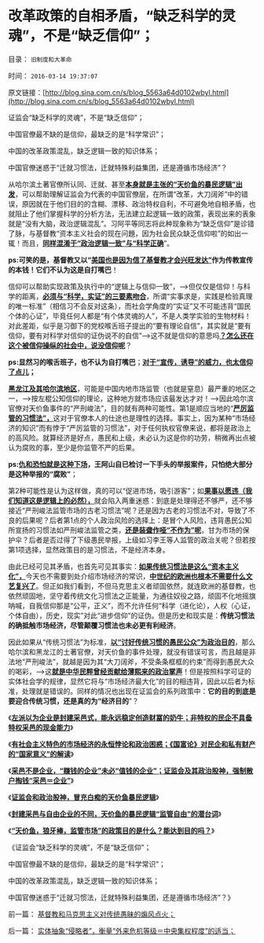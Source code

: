 # 改革政策的自相矛盾，“缺乏科学的灵魂”，不是“缺乏信仰”；

目录： `旧制度和大革命` 

时间： `2016-03-14 19:37:07` 

原文链接：[http://blog.sina.com.cn/s/blog_5563a64d0102wbyl.html](http://blog.sina.com.cn/s/blog_5563a64d0102wbyl.html)

证监会“缺乏科学的灵魂”，不是“缺乏信仰”；

中国官僚最不缺的是信仰，最缺乏的是“科学常识”；

中国的改革政策混乱，缺乏逻辑一致的知识体系；

中国官僚迷惑于“迁就习惯法，迁就特殊利益集团，还是遵循市场经济”？

从哈尔滨土著官僚所认同、迁就、甚至[**本身就是主张的“天价鱼的暴民逻辑”出发**](../../../2016/3/11/天价鱼暴民的启示，封建采邑与自由企业的不同.md)，可以帮助理解证监会为代表的中国官僚层，在所谓“改革，大刀阔斧”中的错误，原因就在于他们目的的含糊、漂移、政治特权自利，不可避免地自相矛盾，也就阻止了他们掌握科学的分析方法，无法建立起逻辑一致的政策，表现出来的表象就是“没有大脑，政治逻辑混乱”。习阿平等同志将此种现象称为“缺乏信仰”是诊错了脉，与基督教“资本主义社会的现在问題，因为社会民众缺乏信仰啦”的如出一辄！而且，[**同样混淆于“政治逻辑一致”与“科学正确**](../../../2013/5/18/默认权益归于个体的言论自由，统治者的兼听则明和文化大革命.md)”。

**ps:可笑的是，基督教又以“[**美国也是因为信了基督教才会兴旺发达”**](../../../2012/11/9/基督教对资本主义的阻挠和贪天之功.md)作为传教宣传的本钱！它们不认为这是自打嘴巴**！

信仰可以帮助实现政策及执行中的“逻辑上与信仰一致”，——>但仅仅是信仰！与科学的距离，[**必须与“科学，实证”的三要素吻合**](../../../2009/6/18/科学不是理论！科学三要素包含波普尔证伪原则.md)，所谓“实事求是，实践是检验真理的唯一标准”（相信习不会反对这条），而社会学角度的“实证”又不可能违背“国民个体的心证”，毕竟任何人都是“有个体灵魂的人”，不是人类学实验的生物材料！对此差距，似乎是习御下的党校喉舌班子提出的“要有理论自信”，其实就是“要有信仰，要有对科学对信仰的证伪说不的自信”——>这不就是信仰的意思吗[**？怎么还在这个被信仰操纵的社会中，说没信仰呢**](../../../2011/2/15/科学社会进化论是社会科学的基石.md)？

**ps:显然习的喉舌班子，也不认为自打嘴巴**；**[**对于“宣传，诱导”的威力，也太信仰了点儿**](../../../2013/6/23/宇宙真理的汉语误会，自寻短见的理论自信.md)；**

[**黑龙江及其哈尔滨地区**](../../../2012/7/2/国企是对国民的重复征税，直到税负无限大.md)，可能是中国内地市场监管（也就是窒息）最严重的地区之一，——>按左棍公知信仰的理论，这种地方就市场应该最发达才对！——>因此哈尔滨官僚对天价鱼事件的“严刑峻法”，目的就有两种可能性。第1是顺应当地的“[**严厉监管的习惯法”，**](../../../2010/10/25/严刑峻法Vs酌情减免提供的腐败空间.md)这对于官僚本人的仕途也是理性的选择。事实上，因为某种“市场经济的知识”而有悖于“严厉监管的习惯法”，对于任何执权官僚来说，都将是政治上的高风险。就算经济是好点，愚民和上级，未必认为这是你的功劳，稍微再出点被认为腐败的事，至少是你监管不严的后果。

**ps:[**仇和恐怕就是这种下场**](../../../2015/3/24/愚民问责官员制造着“老虎”，劣币驱逐良币的公有体制.md)，王阿山自已检讨一下手头的举报案件，只怕绝大部分是这种举报的“腐败”**；

第2种可能性是认为这样做，真的可以“促进市场，吸引游客”；如[**果事以愿违（我们知道这是逻辑上的必然），**](../../../2012/4/19/反对管制传媒的记者们，要求管制各行各业.md)就会陷入两重迷惑：到底是处理得还不够严，还不够接近“严刑峻法监管市场的古老习惯法”呢？还是因为古老的习惯法不对，导致了不良的后果呢？后者第1点的个人政治风险的选择上：是冒个人风险，违背愚民公知所宣扬的习惯法如严刑峻法监管之类，[**还是装聋作哑“不作为”呢**](../../../2015/8/7/“放松监管，政府不作为”是民生改善的长远之计；.md)，甘为市场的保护伞？后者是否过得了下级愚民举报，上级如习李王等人监管的政治关呢？但若按第1项选择，显然政策目的是习惯法，不是经济本身。

由此已经可见其矛盾，也首先可见其事实：[**如果传统习惯法是这么“资本主义化”，**](../../../2015/11/13/“扶贫”“向落后地区倾斜”意义等同于“惩罚先进，奖励落后”.md)今天也不需要到处介绍市场经济的常识，[**中世纪的欧洲也根本不需要什么文艺复兴了**](../../../2012/6/13/社会主义制度源远流长，民主集中制是公有制基本政治模式.md)。但正如我们看到，不但马克思主义者顽固依然，就连欧洲的基督教，也依然顽固地，坚守着传统文化习惯法之正能量，为通往奴役之路，顽固不化地摇旗呐喊，自我信仰那是“公平，正义”，而不允许任何“科学（进化论），人权（心证，个体自由），历史，现实”对此“进步信仰”的证伪。但是历史和现实是：**传统习惯法的确抵触市场经济，尽管颠覆习惯法也未必更有利经济**。

因此如果从“传统习惯法”为标准，[**以“讨好传统习惯的愚民公众”为政治目的**](../../../2016/2/21/“天价鱼”事件，哈市迁就暴民“公议”，理据愚昧且荒唐.md)，那么哈尔滨和黑龙江的土著官僚，对天价鱼的事件处理，就没有错误可言，而且越是非法地“严刑峻法”，就越是因为其“大刀阔斧，不受条条框框的约束”而得到愚民大众的喝彩，——>这[**就是中华民粹曾经贡献给薄熙来的政治掌声**](../../../2013/7/17/重庆模式和薄熙来的粉丝有着深厚的传统基础；.md)！但是按照科学可证的实体社会学的规律，显然它将与“市场经济最大化”的目的相违背，因此以后者为标准，处理就是错误的。同样的情况也出现在证监会的系列政策中：**它的目的到底是要迎合传统习惯，还是真的为“经济目的**”？

《[**左派以为企业是封建采邑式，能永远稳定创造财冨的奶牛；非特权的民企不具备特权采邑的现金能力**](../../../2016/3/7/传统文化如马克思主义，对“企业“与”采邑“的混淆；.md)》

《[**有社会主义特色的市场经济的永恒悖论和政治困惑；《国富论》对民企和私有财产的“国家意义”的解读**](../../../2016/3/8/有社会主义特色的市场经济的永恒悖论和政治困惑；.md)》

《[**采邑不是企业，“赚钱的企业”未必“值钱的企业”；证监会及其政治股神，强制散户掏钱“采邑＝企业”**](../../../2016/3/9/采邑不是企业，“赚钱的企业”也未必“值钱的企业”；.md)》

《[**证监会和政治股神，冒充白痴的天价鱼暴民逻辑**](../../../2016/3/10/证监会和政治股神，冒充白痴的天价鱼暴民逻辑；.md)》

《[**封建采邑与自由企业的不同，天价鱼的暴民逻辑“监管自由”的潜台词**](../../../2016/3/11/天价鱼暴民的启示，封建采邑与自由企业的不同.md)》

《[**“天价鱼，狼牙棒，监管市场”的政策目的是什么？能达到目的吗？**](../../../2016/3/13/“天价鱼，狼牙棒，监管市场”的政策目的是什么？能达到目的吗？.md)》

《证监会“缺乏科学的灵魂”，不是“缺乏信仰”；

中国官僚最不缺的是信仰，最缺乏的是“科学常识”；

中国的改革政策混乱，缺乏逻辑一致的知识体系；

中国官僚迷惑于“迁就习惯法，迁就特殊利益集团，还是遵循市场经济”？》

前一篇： [基督教和马克思主义对传统愚昧的煽风点火；](../../../2016/3/15/基督教和马克思主义对传统愚昧的煽风点火；.md)

后一篇： [实体抽象“侵略者”，衡量“外来危机等级＝中央集权程度”的适当；](../../../2016/3/3/实体抽象“侵略者”，衡量“外来危机等级＝中央集权程度”的适当；.md)

